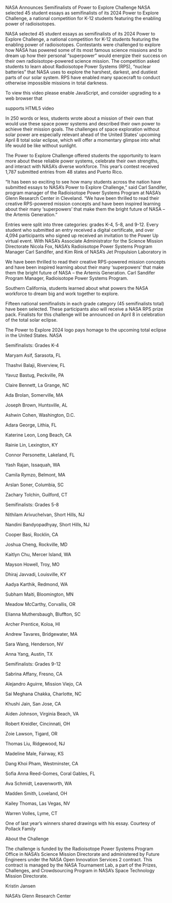 NASA Announces Semifinalists of Power to Explore Challenge 
 NASA selected 45 student essays as semifinalists of its 2024 Power to Explore Challenge, a national competition for K-12 students featuring the enabling power of radioisotopes.

NASA selected 45 student essays as semifinalists of its 2024 Power to Explore Challenge, a national competition for K-12 students featuring the enabling power of radioisotopes. Contestants were challenged to explore how NASA has powered some of its most famous science missions and to dream up how their personal “superpower” would energize their success on their own radioisotope-powered science mission. The competition asked students to learn about Radioisotope Power Systems (RPS), “nuclear batteries” that NASA uses to explore the harshest, darkest, and dustiest parts of our solar system. RPS have enabled many spacecraft to conduct otherwise impossible missions in total darkness.

To view this video please enable JavaScript, and consider upgrading to a web browser that

supports HTML5 video

In 250 words or less, students wrote about a mission of their own that would use these space power systems and described their own power to achieve their mission goals. The challenges of space exploration without solar power are especially relevant ahead of the United States’ upcoming April 8 total solar eclipse, which will offer a momentary glimpse into what life would be like without sunlight.

The Power to Explore Challenge offered students the opportunity to learn more about these reliable power systems, celebrate their own strengths, and interact with NASA’s diverse workforce. This year’s contest received 1,787 submitted entries from 48 states and Puerto Rico.

“It has been so exciting to see how many students across the nation have submitted essays to NASA’s Power to Explore Challenge,” said Carl Sandifer, program manager of the Radioisotope Power Systems Program at NASA’s Glenn Research Center in Cleveland. “We have been thrilled to read their creative RPS-powered mission concepts and have been inspired learning about their many ‘superpowers’ that make them the bright future of NASA – the Artemis Generation.”

Entries were split into three categories: grades K-4, 5-8, and 9-12. Every student who submitted an entry received a digital certificate, and over 4,094 participants who signed up received an invitation to the Power Up virtual event. With NASA’s Associate Administrator for the Science Mission Directorate Nicola Fox, NASA’s Radioisotope Power Systems Program Manager Carl Sandifer, and Kim Rink of NASA’s Jet Propulsion Laboratory in

We have been thrilled to read their creative RPS-powered mission concepts and have been inspired learning about their many ‘superpowers’ that make them the bright future of NASA – the Artemis Generation. Carl Sandifer Program Manager, Radioisotope Power Systems Program.

Southern California, students learned about what powers the NASA workforce to dream big and work together to explore.

Fifteen national semifinalists in each grade category (45 semifinalists total) have been selected. These participants also will receive a NASA RPS prize pack. Finalists for this challenge will be announced on April 8 in celebration of the total solar eclipse.

The Power to Explore 2024 logo pays homage to the upcoming total eclipse in the United States. NASA

Semifinalists: Grades K-4

Maryam Asif, Sarasota, FL

Thashvi Balaji, Riverview, FL

Yavuz Bastug, Peckville, PA

Claire Bennett, La Grange, NC

Ada Brolan, Somerville, MA

Joseph Brown, Huntsville, AL

Ashwin Cohen, Washington, D.C.

Adara George, Lithia, FL

Katerine Leon, Long Beach, CA

Rainie Lin, Lexington, KY

Connor Personette, Lakeland, FL

Yash Rajan, Issaquah, WA

Camila Rymzo, Belmont, MA

Arslan Soner, Columbia, SC

Zachary Tolchin, Guilford, CT

Semifinalists: Grades 5-8

Nithilam Arivuchelvan, Short Hills, NJ

Nandini Bandyopadhyay, Short Hills, NJ

Cooper Basi, Rocklin, CA

Joshua Cheng, Rockville, MD

Kaitlyn Chu, Mercer Island, WA

Mayson Howell, Troy, MO

Dhiraj Javvadi, Louisville, KY

Aadya Karthik, Redmond, WA

Subham Maiti, Bloomington, MN

Meadow McCarthy, Corvallis, OR

Elianna Muthersbaugh, Bluffton, SC

Archer Prentice, Koloa, HI

Andrew Tavares, Bridgewater, MA

Sara Wang, Henderson, NV

Anna Yang, Austin, TX

Semifinalists: Grades 9-12

Sabrina Affany, Fresno, CA

Alejandro Aguirre, Mission Viejo, CA

Sai Meghana Chakka, Charlotte, NC

Khushi Jain, San Jose, CA

Aiden Johnson, Virginia Beach, VA

Robert Kreidler, Cincinnati, OH

Zoie Lawson, Tigard, OR

Thomas Liu, Ridgewood, NJ

Madeline Male, Fairway, KS

Dang Khoi Pham, Westminster, CA

Sofia Anna Reed-Gomes, Coral Gables, FL

Ava Schmidt, Leavenworth, WA

Madden Smith, Loveland, OH

Kailey Thomas, Las Vegas, NV

Warren Volles, Lyme, CT

One of last year’s winners shared drawings with his essay. Courtesy of Pollack Family

About the Challenge

The challenge is funded by the Radioisotope Power Systems Program Office in NASA’s Science Mission Directorate and administered by Future Engineers under the NASA Open Innovation Services 2 contract. This contract is managed by the NASA Tournament Lab, a part of the Prizes, Challenges, and Crowdsourcing Program in NASA’s Space Technology Mission Directorate.

Kristin Jansen

NASA’s Glenn Research Center